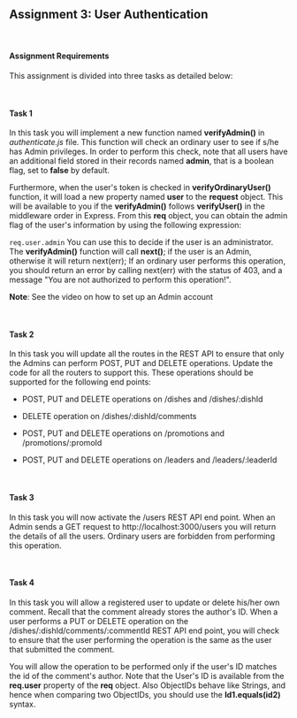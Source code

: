 ## Assignment 3: User Authentication

&nbsp;

#### **Assignment Requirements**

This assignment is divided into three tasks as detailed below:

&nbsp;

#### **Task 1**

In this task you will implement a new function named **verifyAdmin()** in *authenticate.js* file. This function will 
check an ordinary user to see if s/he has Admin privileges. In order to perform this check, note that all users have an 
additional field stored in their records named **admin**, that is a boolean flag, set to **false** by default. 

Furthermore, when the user's token is checked in **verifyOrdinaryUser()** function, it will load a new property named 
**user** to the **request** object. This will be available to you if the **verifyAdmin()** follows **verifyUser()** in 
the middleware order in Express. From this **req** object, you can obtain the admin flag of the user's information by 
using the following expression:

`req.user.admin`
You can use this to decide if the user is an administrator. The **verifyAdmin()** function will call **next()**; if the 
user is an Admin, otherwise it will return next(err); If an ordinary user performs this operation, you should return an 
error by calling next(err) with the status of 403, and a message "You are not authorized to perform this operation!".

**Note**: See the video on how to set up an Admin account

&nbsp;

#### **Task 2**

In this task you will update all the routes in the REST API to ensure that only the Admins can perform POST, PUT and 
DELETE operations. Update the code for all the routers to support this. These operations should be supported for the 
following end points:

* POST, PUT and DELETE operations on /dishes and /dishes/:dishId

* DELETE operation on /dishes/:dishId/comments

* POST, PUT and DELETE operations on /promotions and /promotions/:promoId

* POST, PUT and DELETE operations on /leaders and /leaders/:leaderId

&nbsp;

#### **Task 3**

In this task you will now activate the /users REST API end point. When an Admin sends a GET request to 
http://localhost:3000/users you will return the details of all the users. Ordinary users are forbidden from performing 
this operation.

&nbsp;

#### **Task 4**

In this task you will allow a registered user to update or delete his/her own comment. Recall that the comment already 
stores the author's ID. When a user performs a PUT or DELETE operation on the /dishes/:dishId/comments/:commentId REST 
API end point, you will check to ensure that the user performing the operation is the same as the user that submitted 
the comment.

You will allow the operation to be performed only if the user's ID matches the id of the comment's author. Note that the 
User's ID is available from the **req.user** property of the **req** object. Also ObjectIDs behave like Strings, and 
hence when comparing two ObjectIDs, you should use the **Id1.equals(id2)** syntax.